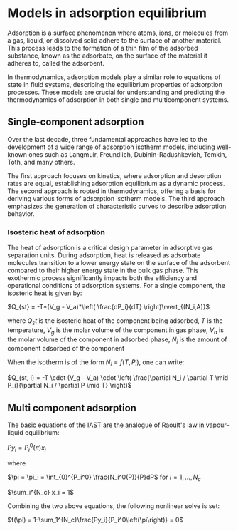 # Models in adsorption equilibrium

Adsorption is a surface phenomenon where atoms, ions, or molecules from a gas, liquid, or dissolved solid adhere to the surface of another material. This process leads to the formation of a thin film of the adsorbed substance, known as the adsorbate, on the surface of the material it adheres to, called the adsorbent.

In thermodynamics, adsorption models play a similar role to equations of state in fluid systems, describing the equilibrium properties of adsorption processes. These models are crucial for understanding and predicting the thermodynamics of adsorption in both single and multicomponent systems.

## Single-component adsorption

Over the last decade, three fundamental approaches have led to the development of a wide range of adsorption isotherm models, including well-known ones such as Langmuir, Freundlich, Dubinin-Radushkevich, Temkin, Toth, and many others.

The first approach focuses on kinetics, where adsorption and desorption rates are equal, establishing adsorption equilibrium as a dynamic process. The second approach is rooted in thermodynamics, offering a basis for deriving various forms of adsorption isotherm models. The third approach emphasizes the generation of characteristic curves to describe adsorption behavior.

### Isosteric heat of adsorption

The heat of adsorption is a critical design parameter in adsorptive gas separation units. During adsorption, heat is released as adsorbate molecules transition to a lower energy state on the surface of the adsorbent compared to their higher energy state in the bulk gas phase. This exothermic process significantly impacts both the efficiency and operational conditions of adsorption systems. For a single component, the isosteric heat is given by:

$Q_{st} = -T*(V_g - V_a)*\left( \frac{dP_i}{dT} \right)\rvert_{(N_i,A)}$ 

where $Q_st$ is the isosteric heat of the component being adsorbed, $T$ is the temperature, $V_g$ is the molar volume of the component in gas phase, $V_a$ is the molar volume of the component in adsorbed phase, $N_i$ is the amount of component adsorbed of the component

When the isotherm is of the form $N_i = f(T, P_i)$, one can write:

$Q_{st, i} = -T \cdot (V_g - V_a) \cdot \left( \frac{\partial N_i / \partial T \mid P_i}{\partial N_i / \partial P \mid T} \right)$


## Multi component adsorption

The basic equations of the IAST are the analogue of Raoult's law in vapour–liquid equilibrium:

$Py_i = P_i^0(\pi)x_i$ 

where

$\pi = \pi_i = \int_{0}^{P_i^0} \frac{N_i^0(P)}{P}dP$ for $i = 1,...,N_c$ 

$\sum_i^{N_c} x_i = 1$ 


Combining the two above equations, the following nonlinear solve is set:

$f(\pi) = 1-\sum_1^{N_c}\frac{Py_i}{P_i^0\left(\pi\right)} = 0$ 














